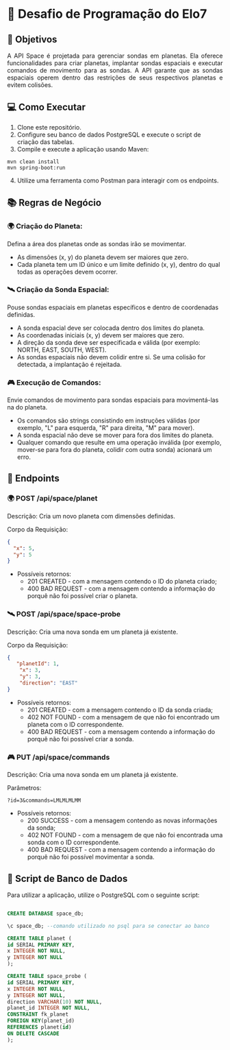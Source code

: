 # 🌌 Desafio de Programação do Elo7
## 🎯 Objetivos
<p align="justify">
A API Space é projetada para gerenciar sondas em planetas. Ela oferece funcionalidades para criar planetas, implantar sondas espaciais e executar comandos de movimento para as sondas. A API garante que as sondas espaciais operem dentro das restrições de seus respectivos planetas e evitem colisões.
</p>

## 💻 Como Executar
1. Clone este repositório.
2. Configure seu banco de dados PostgreSQL e execute o script de criação das tabelas.
3. Compile e execute a aplicação usando Maven:
  ```
  mvn clean install
  mvn spring-boot:run
  ```
4. Utilize uma ferramenta como Postman para interagir com os endpoints.

## 📚 Regras de Negócio

### 🌍 **Criação do Planeta:**
Defina a área dos planetas onde as sondas irão se movimentar.
  - As dimensões (x, y) do planeta devem ser maiores que zero.
  - Cada planeta tem um ID único e um limite definido (x, y), dentro do qual todas as operações devem ocorrer.

### 🛰️ **Criação da Sonda Espacial:**
Pouse sondas espaciais em planetas específicos e dentro de coordenadas definidas.
  - A sonda espacial deve ser colocada dentro dos limites do planeta.
  - As coordenadas iniciais (x, y) devem ser maiores que zero.
  - A direção da sonda deve ser especificada e válida (por exemplo: NORTH, EAST, SOUTH, WEST).
  - As sondas espaciais não devem colidir entre si. Se uma colisão for detectada, a implantação é rejeitada.

### 🎮 **Execução de Comandos:**
Envie comandos de movimento para sondas espaciais para movimentá-las na do planeta.
  - Os comandos são strings consistindo em instruções válidas (por exemplo, "L" para esquerda, "R" para direita, "M" para mover).
  - A sonda espacial não deve se mover para fora dos limites do planeta.
  - Qualquer comando que resulte em uma operação inválida (por exemplo, mover-se para fora do planeta, colidir com outra sonda) acionará um erro.

## 🚀 Endpoints

### 🌍 POST /api/space/planet
Descrição: Cria um novo planeta com dimensões definidas.

Corpo da Requisição:
```json
{
  "x": 5,
  "y": 5
}
```

- Possíveis retornos:
  - 201 CREATED - com a mensagem contendo o ID do planeta criado;
  - 400 BAD REQUEST - com a mensagem contendo a informação do porquê não foi possível criar o planeta.

### 🛰️ POST /api/space/space-probe
Descrição: Cria uma nova sonda em um planeta já existente.

Corpo da Requisição:
```json
{
   "planetId": 1,
    "x": 3,
    "y": 3,
    "direction": "EAST"
}
```

- Possíveis retornos:
  - 201 CREATED - com a mensagem contendo o ID da sonda criada;
  - 402 NOT FOUND - com a mensagem de que não foi encontrado um planeta com o ID correspondente.
  - 400 BAD REQUEST - com a mensagem contendo a informação do porquê não foi possível criar a sonda.

### 🎮 PUT /api/space/commands
Descrição: Cria uma nova sonda em um planeta já existente.

Parâmetros: 
```
?id=3&commands=LMLMLMLMM
```

- Possíveis retornos:
  - 200 SUCCESS - com a mensagem contendo as novas informações da sonda;
  - 402 NOT FOUND - com a mensagem de que não foi encontrada uma sonda com o ID correspondente.
  - 400 BAD REQUEST - com a mensagem contendo a informação do porquê não foi possível movimentar a sonda.

## 📝 Script de Banco de Dados

Para utilizar a aplicação, utilize o PostgreSQL com o seguinte script:
```sql

CREATE DATABASE space_db;

\c space_db; --comando utilizado no psql para se conectar ao banco

CREATE TABLE planet (
id SERIAL PRIMARY KEY,
x INTEGER NOT NULL,
y INTEGER NOT NULL
);

CREATE TABLE space_probe (
id SERIAL PRIMARY KEY,
x INTEGER NOT NULL,
y INTEGER NOT NULL,
direction VARCHAR(10) NOT NULL,
planet_id INTEGER NOT NULL,
CONSTRAINT fk_planet
FOREIGN KEY(planet_id)
REFERENCES planet(id)
ON DELETE CASCADE
);

```

